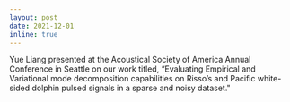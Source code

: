 ```yaml
---
layout: post
date: 2021-12-01
inline: true
---
```


Yue Liang presented at the Acoustical Society of America Annual Conference in Seattle on our work titled, “Evaluating Empirical and Variational mode decomposition capabilities on Risso’s and Pacific white-sided dolphin pulsed signals in a sparse and noisy dataset."
